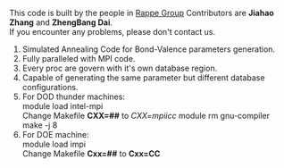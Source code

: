This code is built by the people in [Rappe Group](http://web.sas.upenn.edu/rappegroup/)
Contributors are **Jiahao Zhang** and **ZhengBang Dai**.  
If you encounter any problems, please don't contact us.  
1. Simulated Annealing Code for Bond-Valence parameters generation.
2. Fully paralleled with MPI code.
3. Every proc are govern with it's own database region.
4. Capable of generating the same parameter but different database configurations.
5. For DOD thunder machines:  
			module load intel-mpi  
			Change Makefile **CXX=##** to *CXX=mpiicc*
			module rm gnu-compiler  
			make -j 8  
6. For DOE machine:  
			module load impi  
			Change Makefile **Cxx=##** to **Cxx=CC**

